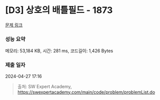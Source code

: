 # [D3] 상호의 배틀필드 - 1873 

[문제 링크](https://swexpertacademy.com/main/code/problem/problemDetail.do?contestProbId=AV5LyE7KD2ADFAXc) 

### 성능 요약

메모리: 53,184 KB, 시간: 281 ms, 코드길이: 1,426 Bytes

### 제출 일자

2024-04-27 17:16



> 출처: SW Expert Academy, https://swexpertacademy.com/main/code/problem/problemList.do